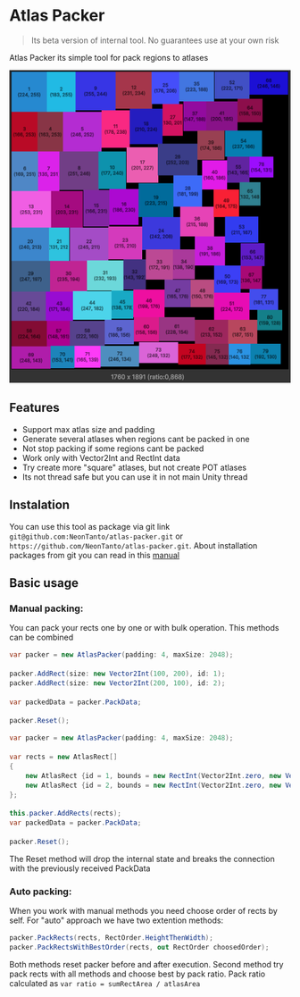 # Atlas Packer

> Its beta version of internal tool. No guarantees use at your own risk

Atlas Packer its simple tool for pack regions to atlases

![](.ReadmeImages/Img_1.png)

## Features

- Support max atlas size and padding
- Generate several atlases when regions cant be packed in one
- Not stop packing if some regions cant be packed
- Work only with Vector2Int and RectInt data
- Try create more "square" atlases, but not create POT atlases
- Its not thread safe but you can use it in not main Unity thread

## Instalation

You can use this tool as package via git link `git@github.com:NeonTanto/atlas-packer.git` or `https://github.com/NeonTanto/atlas-packer.git`. About installation packages from git you can read in this [manual](https://docs.unity3d.com/Manual/upm-ui-giturl.html)

## Basic usage

### Manual packing:

You can pack your rects one by one or with bulk operation. This methods can be combined

```cs
var packer = new AtlasPacker(padding: 4, maxSize: 2048);

packer.AddRect(size: new Vector2Int(100, 200), id: 1);
packer.AddRect(size: new Vector2Int(200, 100), id: 2);

var packedData = packer.PackData;

packer.Reset();
```

```cs
var packer = new AtlasPacker(padding: 4, maxSize: 2048);

var rects = new AtlasRect[]
{
    new AtlasRect {id = 1, bounds = new RectInt(Vector2Int.zero, new Vector2Int(100, 200))},
    new AtlasRect {id = 2, bounds = new RectInt(Vector2Int.zero, new Vector2Int(200, 100))}
};

this.packer.AddRects(rects);
var packedData = packer.PackData;

packer.Reset();
```

The Reset method will drop the internal state and breaks the connection with the previously received PackData

### Auto packing:

When you work with manual methods you need choose order of rects by self. For "auto" approach we have two extention methods:

```cs
packer.PackRects(rects, RectOrder.HeightThenWidth);
packer.PackRectsWithBestOrder(rects, out RectOrder choosedOrder);
```

Both methods reset packer before and after execution. Second method try pack rects with all methods and choose best by pack ratio. Pack ratio calculated as `var ratio = sumRectArea / atlasArea`
